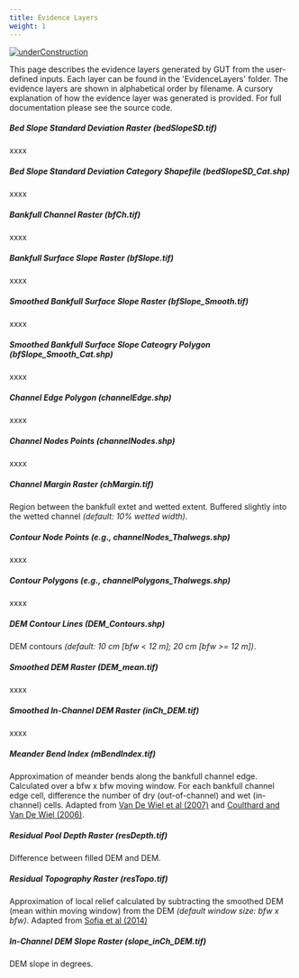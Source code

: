 ```yaml
---
title: Evidence Layers
weight: 1
---
```


[![underConstruction]({{site.baseurl}}/assets/images/underConstruction.png)]({{site.baseurl}}/assets/images/hr/underConstruction.png)

This page describes the evidence layers generated by GUT from the user-defined inputs.  Each layer can be found in the 'EvidenceLayers' folder.  The evidence layers are shown in alphabetical order by filename.  A cursory explanation of how the evidence layer was generated is provided.  For full documentation please see the source code. 

##### Bed Slope Standard Deviation Raster (bedSlopeSD.tif)

xxxx

##### Bed Slope Standard Deviation Category Shapefile (bedSlopeSD_Cat.shp)

xxxx

##### Bankfull Channel Raster (bfCh.tif)

xxxx

##### Bankfull Surface Slope Raster (bfSlope.tif)

xxxx

##### Smoothed Bankfull Surface Slope Raster (bfSlope_Smooth.tif)

xxxx

##### Smoothed Bankfull Surface Slope Cateogry Polygon (bfSlope_Smooth_Cat.shp)

xxxx

##### Channel Edge Polygon (channelEdge.shp)

xxxx

##### Channel Nodes Points  (channelNodes.shp)

xxxx

##### Channel Margin Raster (chMargin.tif)

Region between the bankfull extet and wetted extent.  Buffered slightly into the wetted channel *(default: 10% wetted width)*.

##### Contour Node Points  (e.g., channelNodes_Thalwegs.shp)

xxxx

##### Contour Polygons  (e.g., channelPolygons_Thalwegs.shp)

xxxx

##### DEM Contour Lines  (DEM_Contours.shp)

DEM contours *(default: 10 cm [bfw < 12 m]; 20 cm [bfw >= 12 m])*.

##### Smoothed DEM Raster  (DEM_mean.tif)

xxxx

##### Smoothed In-Channel DEM Raster  (inCh_DEM.tif)

xxxx

##### Meander Bend Index  (mBendIndex.tif)

Approximation of meander bends along the bankfull channel edge. Calculated over a bfw x bfw moving window. For each bankfull channel edge cell, difference the number of dry (out-of-channel) and wet (in-channel) cells.  Adapted from [Van De Wiel et al (2007)](https://doi.org/10.1016/j.geomorph.2006.10.024) and [Coulthard and Van De Wiel (2006)](https://doi.org/10.1002/esp.1315).  

##### Residual Pool Depth Raster (resDepth.tif)

Difference between filled DEM and DEM.

##### Residual Topography Raster  (resTopo.tif)

Approximation of local relief calculated by subtracting the smoothed DEM (mean within moving window) from the DEM *(default window size: bfw x bfw)*.  Adapted from [Sofia et al (2014)](https://doi.org/10.1002/hyp.9727)

##### In-Channel DEM Slope Raster  (slope_inCh_DEM.tif)

DEM slope in degrees.